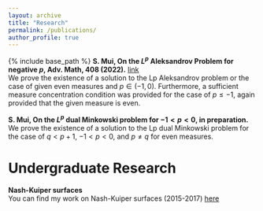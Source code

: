 ```yaml
---
layout: archive
title: "Research"
permalink: /publications/
author_profile: true
---
```

{% include base_path %}
**S. Mui, On the $L^{p}$ Aleksandrov Problem for negative $p$, Adv. Math, 408 (2022).** [link](https://www.sciencedirect.com/science/article/pii/S0001870822003905)<br>
We prove the existence of a solution to the Lp Aleksandrov problem or the case of given even measures and $p ∈ (−1, 0)$. Furthermore, a sufficient measure concentration condition was provided for the case of $p ≤ −1$, again provided that the given measure is even.

**S. Mui, On the $L^{p}$ dual Minkowski problem for $-1 < p < 0$, in preparation.** 
We prove the existence of a solution to the Lp dual Minkowski problem for the case of $q < p+1$, $-1 < p < 0$, and $p \neq q$ for even measures.

# Undergraduate Research
  
**Nash-Kuiper surfaces**<br>
You can find my work on Nash-Kuiper surfaces (2015-2017) [here](https://megl.science.gmu.edu/)
